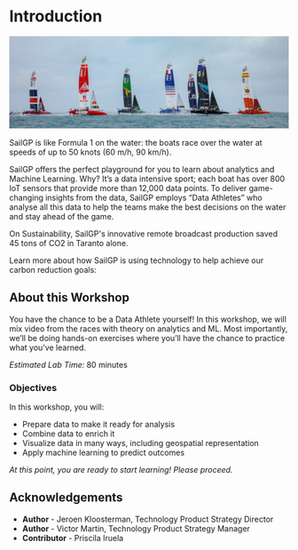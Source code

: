 # Introduction

![Oracle Workshop](images/banner.jpg)

SailGP is like Formula 1 on the water: the boats race over the water at speeds of up to 50 knots (60 m/h, 90 km/h).

SailGP offers the perfect playground for you to learn about analytics and Machine Learning. Why? It’s a data intensive sport; each boat has over 800 IoT sensors that provide more than 12,000 data points. To deliver game-changing insights from the data, SailGP employs “Data Athletes” who analyse all this data to help the teams make the best decisions on the water and stay ahead of the game.

On Sustainability, SailGP's innovative remote broadcast production saved 45 tons of CO2 in Taranto alone.

Learn more about how SailGP is using technology to help achieve our carbon reduction goals:

[](youtube:ie11hRNcuMo)

## About this Workshop

You have the chance to be a Data Athlete yourself! In this workshop, we will mix video from the races with theory on analytics and ML. Most importantly, we’ll be doing hands-on exercises where you’ll have the chance to practice what you’ve learned.

_Estimated Lab Time:_ 80 minutes

### Objectives
In this workshop, you will:

- Prepare data to make it ready for analysis
- Combine data to enrich it
- Visualize data in many ways, including geospatial representation
- Apply machine learning to predict outcomes

_At this point, you are ready to start learning! Please proceed._

## **Acknowledgements**

- **Author** - Jeroen Kloosterman, Technology Product Strategy Director
- **Author** - Victor Martin, Technology Product Strategy Manager
- **Contributor** - Priscila Iruela